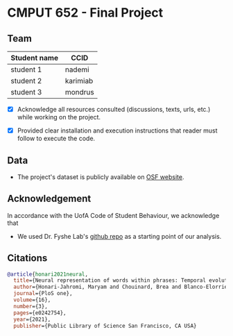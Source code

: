 # CMPUT 652 - Final Project

## Team
|Student name| CCID |
|------------|------|
|student 1   |nademi|
|student 2   |karimiab|
|student 3   |mondrus|


- [x] Acknowledge all resources consulted (discussions, texts, urls, etc.) while working on the project.
- [x] Provided clear installation and execution instructions that reader must follow to execute the code.


## Data
- The project's dataset is publicly available on [OSF website](https://osf.io/p7gc6/).

## Acknowledgement 
In accordance with the UofA Code of Student Behaviour, we acknowledge that  

- We used Dr. Fyshe Lab's [github repo](https://github.com/fyshelab/NeuralPhraseComposition) as a starting point of our analysis.

## Citations

```bib
@article{honari2021neural,
  title={Neural representation of words within phrases: Temporal evolution of color-adjectives and object-nouns during simple composition},
  author={Honari-Jahromi, Maryam and Chouinard, Brea and Blanco-Elorrieta, Esti and Pylkk{\"a}nen, Liina and Fyshe, Alona},
  journal={PloS one},
  volume={16},
  number={3},
  pages={e0242754},
  year={2021},
  publisher={Public Library of Science San Francisco, CA USA}
```
